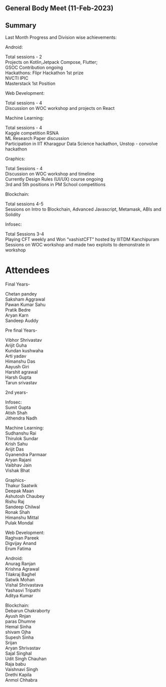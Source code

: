 
## General Body Meet (11-Feb-2023)
## Summary

Last Month Progress and Division wise achievements:

Android:    

Total sessions - 2   
Projects on Kotlin,Jetpack Compose, Flutter;     
GSOC Contribution ongoing      
Hackathons: Flipr Hackathon 1st prize       
NVCTI IPIC       
Masterstack 1st Position

Web Development:	

Total sessions - 4  
Discussion on WOC workshop and projects on React

Machine Learning:	

Total sessions - 4   
Kaggle competition RSNA     
ML Research Paper discussion      
Participation in IIT Kharagpur Data Science hackathon, Unstop - convolve hackathon

Graphics:

Total Sessions - 4     
Discussion on WOC workshop and timeline		
Currently Design Rules (UI/UX) course ongoing	
3rd and 5th positions in PM School competitions

Blockchain:

Total sessions 4-5   
Sessions on Intro to Blockchain, Advanced Javascript, Metamask, ABIs and Solidity

Infosec:

Total Sessions 3-4   
Playing CFT weekly and Won “vashistCFT” hosted by IIITDM Kanchipuram    
Sessions on WOC workshop and made two exploits to demonstrate in workshop	
# Attendees

 
Final Years-

Chetan pandey   
Saksham Aggrawal   
Pawan Kumar Sahu   
Pratik Bedre   
Aryan Karn   
Sandeep Auddy    

Pre final Years-

Vibhor Shrivastav    
Arijit Guha      
Kundan kushwaha         
Arti yadav     
Himanshu Das     
Aayush Giri      
Harshit agrawal      
Harsh Gupta      
Tarun srivastav 

2nd years-

Infosec:   
Sumit Gupta   
Atish Shah   
Jithendra Nadh   

Machine Learning:   
Sudhanshu Rai   
Thirulok Sundar   
Krish Sahu   
Arijit Das   
Gyanendra Parmaar   
Aryan Rajani   
Vaibhav Jain   
Vishak Bhat   

Graphics-   
Thakur Saatwik   
Deepak Maan   
Ashutosh Chaubey   
Rishu Raj   
Sandeep Chilwal   
Ronak Shah   
Himanshu Mittal   
Pulak Mondal   

Web Development:    
Raghvan Pareek   
Digvijay Anand   
Erum Fatima    

Android:    
Anurag Ranjan       
Krishna Agrawal    
Tilakraj Baghel    
Satwik Mohan    
Vishal Shrivastava    
Yashasvi Tripathi    
Aditya Kumar    

Blockchain:    
Debarun Chakraborty    
Ayush Rnjan      
paras Dhumne    
Hemal Sinha    
shivam Ojha    
Supesh Sinha    
Srijan     
Aryan Shrivastav    
Sajal Singhal    
Udit Singh Chauhan    
Raja babu     
Vaishnavi Singh    
Drethi Kapila    
Anmol Chhabra    


